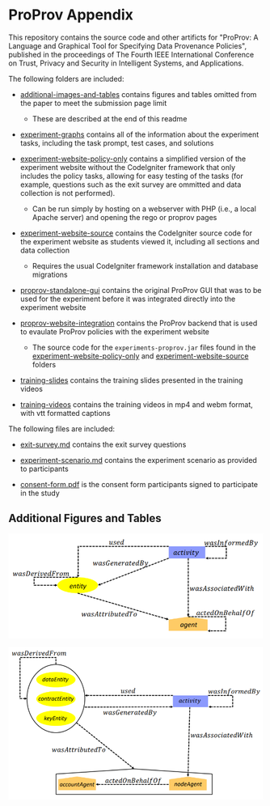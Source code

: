 # ProProv Appendix

This repository contains the source code and other artificts for "ProProv: A Language and Graphical Tool for
Specifying Data Provenance Policies", published in the proceedings of 
The Fourth IEEE International Conference on Trust, Privacy and Security in Intelligent Systems, and Applications.

The following folders are included:

- [additional-images-and-tables](./additional-images-and-tables) contains figures and tables omitted from the paper to meet the submission page limit
    - These are described at the end of this readme

- [experiment-graphs](./experiment-graphs) contains all of the information about the experiment tasks, including the task prompt, test cases, and solutions

- [experiment-website-policy-only](./experiment-website-policy-only) contains a simplified version of the experiment website without the CodeIgniter framework that only includes the policy tasks, allowing for easy testing of the tasks (for example, questions such as the exit survey are ommitted and data collection is not performed). 
    - Can be run simply by hosting on a webserver with PHP (i.e., a local Apache server) and opening the rego or proprov pages

- [experiment-website-source](./experiment-website-source) contains the CodeIgniter source code for the experiment website as students viewed it, including all sections and data collection
    - Requires the usual CodeIgniter framework installation and database migrations

- [proprov-standalone-gui](./proprov-standalone-gui) contains the original ProProv GUI that was to be used for the experiment before it was integrated directly into the experiment website

- [proprov-website-integration](./proprov-website-integration) contains the ProProv backend that is used to evaulate ProProv policies with the experiment website
    - The source code for the `experiments-proprov.jar` files found in the [experiment-website-policy-only](./experiment-website-policy-only) and [experiment-website-source](./experiment-website-source) folders

- [training-slides](./training-slides/) contains the training slides presented in the training videos

- [training-videos](./training-videos) contains the training videos in mp4 and webm format, with vtt formatted captions

The following files are included:

- [exit-survey.md](./exit-survey.md) contains the exit survey questions

- [experiment-scenario.md](./experiment-scenario.md) contains the experiment scenario as provided to participants

- [consent-form.pdf](./consent-form.pdf) is the consent form participants signed to participate in the study

## Additional Figures and Tables

![W3C Povenance Data Model](./additional-images-and-tables/w3c-prov-dm.png?raw=true "W3C Povenance Data Model")

![ACDC Povenance Data Model](./additional-images-and-tables/acdc-prov-model.png?raw=true "ACDC Povenance Data Model")